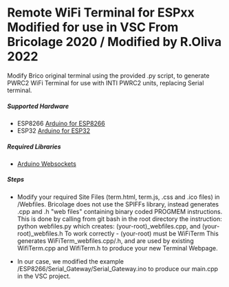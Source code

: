 Remote WiFi Terminal for ESPxx Modified for use in VSC
From Bricolage 2020 / Modified by R.Oliva 2022
======================================================

Modify Brico original terminal using the provided .py script, to generate
PWRC2 WiFi Terminal for use with INTI PWRC2 units, replacing Serial terminal.

##### Supported Hardware #####
 - ESP8266 [Arduino for ESP8266](https://github.com/esp8266/Arduino/)
 - ESP32 [Arduino for ESP32](https://github.com/espressif/arduino-esp32)

##### Required Libraries #####
 - [Arduino Websockets](https://github.com/Links2004/arduinoWebSockets)
 
##### Steps #####

 - Modify your required Site Files (term.html, term.js, .css and .ico files) in /Webfiles.
 Bricolage does not use  the SPIFFs library, instead generates .cpp and .h "web files" containing 
 binary coded PROGMEM instructions. This is done by calling from git bash in the root directory
 the instruction: python webfiles.py
 which creates: (your-root)_webfiles.cpp, and (your-root)_webfiles.h
 To work correctly - (your-root) must be WiFiTerm
 This generates WiFiTerm_webfiles.cpp/.h, and are used by existing WifiTerm.cpp
 and WifiTerm.h to produce your new Terminal Webpage.
 
 - In our case, we modified the example /ESP8266/Serial_Gateway/Serial_Gateway.ino
 to produce our main.cpp in the VSC project. 
 
 

